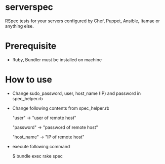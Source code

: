 # serverspec
RSpec tests for your servers configured  by Chef, Puppet, Ansible, Itamae or anything else.

# Prerequisite

- Ruby, Bundler must be installed on machine

# How to use 

- Change sudo_password, user, host_name (IP) and password in spec_helper.rb
- Change following contents from spec_helper.rb

    "user" -> "user of remote host"
    
    "password" -> "password of remote host" 
    
    "host_name" -> "IP of remote host"
    
- execute following command

  $ bundle exec rake spec
